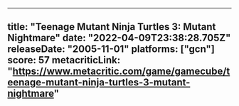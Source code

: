 
---
title: "Teenage Mutant Ninja Turtles 3: Mutant Nightmare"
date: "2022-04-09T23:38:28.705Z"
releaseDate: "2005-11-01"
platforms: ["gcn"]
score: 57
metacriticLink: "https://www.metacritic.com/game/gamecube/teenage-mutant-ninja-turtles-3-mutant-nightmare"
---
